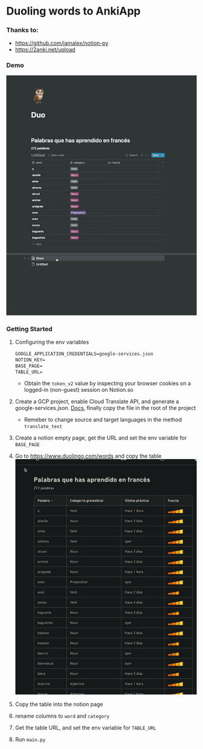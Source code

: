 # Duoling words to AnkiApp

### Thanks to:
- https://github.com/jamalex/notion-py
- https://2anki.net/upload


### Demo

![result](readme-images/result.gif)


### Getting Started
1. Configuring the env variables
    ```dotenv
    GOOGLE_APPLICATION_CREDENTIALS=google-services.json
    NOTION_KEY=
    BASE_PAGE=
    TABLE_URL=
    ```

   - Obtain the `token_v2` value by inspecting your browser cookies on a logged-in (non-guest) session on Notion.so

2. Create a GCP project, enable Cloud Translate API, and generate a google-services.json. [Docs](https://cloud.google.com/translate/docs/reference/libraries/v3/python), finally copy the file in the root of the project
   - Remeber to change source and target languages in the method `translate_text`
3. Create a notion empty page, get the URL and set the env variable for `BASE_PAGE`
4. Go to https://www.duolingo.com/words and copy the table ![copying](readme-images/copying_doulingo.gif)
5. Copy the table into the notion page
6. rename columns to `word` and `category`
7. Get the table URL, and set the env variable for `TABLE_URL`
8. Run `main.py`